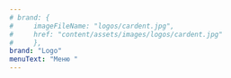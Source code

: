 ```yaml
---
# brand: {
#     imageFileName: "logos/cardent.jpg",
#     href: "content/assets/images/logos/cardent.jpg"
#     },
brand: "Logo"
menuText: "Меню "
---
```

